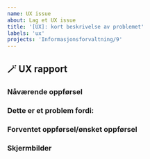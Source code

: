 ```yaml
---
name: UX issue
about: Lag et UX issue
title: '[UX]: kort beskrivelse av problemet'
labels: 'ux'
projects: 'Informasjonsforvaltning/9'
---
```


## 🪄 UX rapport

### Nåværende oppførsel

### Dette er et problem fordi:

### Forventet oppførsel/ønsket oppførsel

### Skjermbilder
